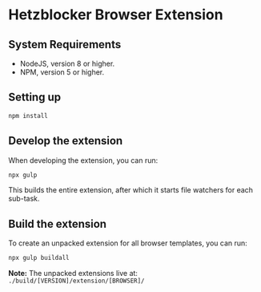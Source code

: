 # Hetzblocker Browser Extension

## System Requirements

 - NodeJS, version 8 or higher.
 - NPM, version 5 or higher.

## Setting up

```bash
npm install
```

## Develop the extension

When developing the extension, you can run:

```bash
npx gulp
```
This builds the entire extension, after which it starts file watchers for each sub-task.

## Build the extension

To create an unpacked extension for all browser templates, you can run:

```bash
npx gulp buildall
```

**Note:** The unpacked extensions live at: `./build/[VERSION]/extension/[BROWSER]/`
